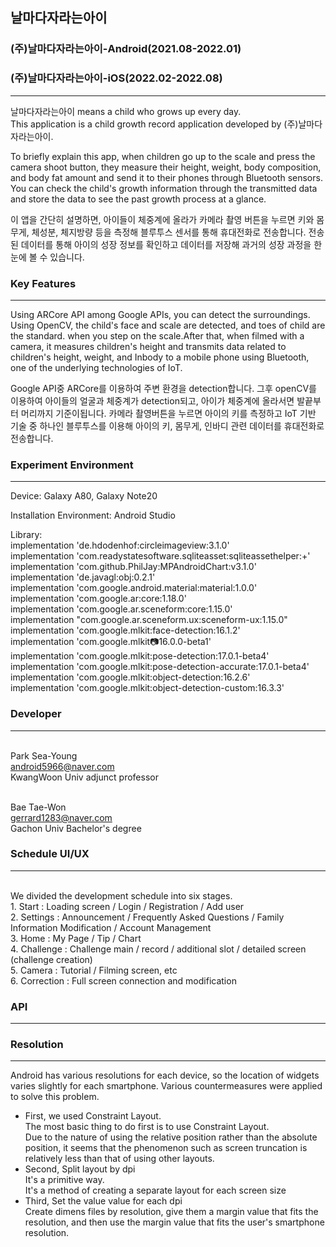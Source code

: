 ## 날마다자라는아이
### (주)날마다자라는아이-Android(2021.08-2022.01) 
### (주)날마다자라는아이-iOS(2022.02-2022.08) 
***
날마다자라는아이 means a child who grows up every day.
</br>This application is a child growth record application developed by (주)날마다자라는아이.

To briefly explain this app, when children go up to the scale and press the camera shoot button, they measure their height, weight, body composition, and body fat amount and send it to their phones through Bluetooth sensors.
You can check the child's growth information through the transmitted data and store the data to see the past growth process at a glance.

이 앱을 간단히 설명하면, 아이들이 체중계에 올라가 카메라 촬영 버튼을 누르면 키와 몸무게, 체성분, 체지방량 등을 측정해 블루투스 센서를 통해 휴대전화로 전송합니다.
전송된 데이터를 통해 아이의 성장 정보를 확인하고 데이터를 저장해 과거의 성장 과정을 한눈에 볼 수 있습니다.

### Key Features
***
Using ARCore API among Google APIs, you can detect the surroundings. Using OpenCV, the child's face and scale are detected, and toes of child are the standard. when you step on the scale.After that, when filmed with a camera, it measures children's height and transmits data related to children's height, weight, and Inbody to a mobile phone using Bluetooth, one of the underlying technologies of IoT.

Google API중 ARCore를 이용하여 주변 환경을 detection합니다. 그후 openCV를 이용하여 아이들의 얼굴과 체중계가 detection되고, 아이가 체중계에 올라서면 발끝부터 머리까지 기준이됩니다. 카메라 촬영버튼을 누르면 아이의 키를 측정하고 IoT 기반 기술 중 하나인 블루투스를 이용해 아이의 키, 몸무게, 인바디 관련 데이터를 휴대전화로 전송합니다.

### Experiment Environment
***
Device: Galaxy A80, Galaxy Note20

Installation Environment: Android Studio

Library:
</br>implementation 'de.hdodenhof:circleimageview:3.1.0'
</br>implementation 'com.readystatesoftware.sqliteasset:sqliteassethelper:+'
</br>implementation 'com.github.PhilJay:MPAndroidChart:v3.1.0'
</br>implementation 'de.javagl:obj:0.2.1'
</br>implementation 'com.google.android.material:material:1.0.0'
</br>implementation 'com.google.ar:core:1.18.0'
</br>implementation 'com.google.ar.sceneform:core:1.15.0'
</br>implementation "com.google.ar.sceneform.ux:sceneform-ux:1.15.0"
</br>implementation 'com.google.mlkit:face-detection:16.1.2'
</br>implementation 'com.google.mlkit:camera:16.0.0-beta1'
</br>implementation 'com.google.mlkit:pose-detection:17.0.1-beta4'
</br>implementation 'com.google.mlkit:pose-detection-accurate:17.0.1-beta4'
</br>implementation 'com.google.mlkit:object-detection:16.2.6'
</br>implementation 'com.google.mlkit:object-detection-custom:16.3.3'
    
### Developer
***
</br>Park Sea-Young
</br>android5966@naver.com
</br>KwangWoon Univ adjunct professor

</br>Bae Tae-Won
</br>gerrard1283@naver.com
</br>Gachon Univ Bachelor's degree 


### Schedule UI/UX
***
</br>We divided the development schedule into six stages.
</br>1. Start : Loading screen / Login / Registration / Add user
</br>2. Settings : Announcement / Frequently Asked Questions / Family Information Modification / Account Management
</br>3. Home : My Page / Tip / Chart
</br>4. Challenge : Challenge main / record / additional slot / detailed screen (challenge creation)
</br>5. Camera : Tutorial / Filming screen, etc
</br>6. Correction : Full screen connection and modification

### API
***

### Resolution
***
Android has various resolutions for each device, so the location of widgets varies slightly for each smartphone.
Various countermeasures were applied to solve this problem.
- First, we used Constraint Layout.
</br>The most basic thing to do first is to use Constraint Layout.
</br>Due to the nature of using the relative position rather than the absolute position, it seems that the phenomenon such as screen truncation is relatively less than that of using other layouts.
- Second, Split layout by dpi
</br>It's a primitive way.
</br>It's a method of creating a separate layout for each screen size
- Third, Set the value value for each dpi
</br>Create dimens files by resolution, give them a margin value that fits the resolution, and then use the margin value that fits the user's smartphone resolution.
